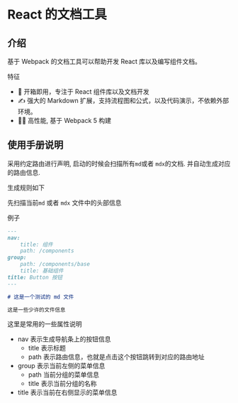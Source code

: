 # React 的文档工具

## 介绍

基于 Webpack 的文档工具可以帮助开发 React 库以及编写组件文档。

特征

-   🌈 开箱即用，专注于 React 组件库以及文档开发
-   ✍ 强大的 Markdown 扩展，支持流程图和公式，以及代码演示，不依赖外部环境。
-   🐱‍🏍 高性能, 基于 Webpack 5 构建

## 使用手册说明

采用约定路由进行声明, 启动的时候会扫描所有`md`或者 `mdx`的文档. 并自动生成对应的路由信息.

生成规则如下

先扫描当前`md` 或者 `mdx` 文件中的头部信息

例子

```md
---
nav:
    title: 组件
    path: /components
group:
    path: /components/base
    title: 基础组件
title: Button 按钮
---

# 这是一个测试的 md 文件

这是一些少许的文件信息
```

这里是常用的一些属性说明

-   nav 表示生成导航条上的按钮信息
    -   title 表示标题
    -   path 表示路由信息，也就是点击这个按钮跳转到对应的路由地址
-   group 表示当前左侧的菜单信息
    -   path 当前分组的菜单信息
    -   title 表示当前分组的名称
-   title 表示当前在右侧显示的菜单信息

